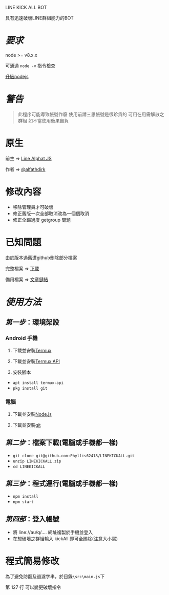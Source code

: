LINE KICK ALL BOT

具有迅速破壞LINE群組能力的BOT

# *要求* 

node >= v8.x.x

可通過 `node -v` 指令檢查

[升級nodejs](https://nodejs.org/en/)

# *警告*

> 此程序可能導致帳號作廢
> 使用前請三思帳號是很珍貴的
> 可用在用需解散之群組
> 如不當使用後果自負

# 原生

前生 => [Line Alphat JS](https://github.com/alfathdirk/LineAlphatJS)

作者 => [@alfathdirk](https://instagram.com/alfathdirk)

# 修改內容

- 移除管理員才可破壞
- 修正舊版一次全部取消改為一個個取消
- 修正全踢過度 getgroup 問題

# 已知問題

由於版本過舊遭github刪除部分檔案

完整檔案 => [下載](https://keep.line.me/s/IhB5bRBqGpIVlgVaY-_vIyh-DU5DwiYDt4C0qcEsPxY)

備用檔案 => [文章鏈結](https://telegra.ph/LINE-%E7%A0%B4%E5%A3%9E-BOT-01-16)


# *使用方法*

## *第一步*：環境架設

### Android 手機

1. 下載並安裝[Termux](https://play.google.com/store/apps/details?id=com.termux&hl=zh_TW)

2. 下載並安裝[Termux:API](https://play.google.com/store/apps/details?id=com.termux.api&hl=zh_TW)

3. 安裝腳本

- `apt install termux-api`
- `pkg install git`

### 電腦

1. 下載並安裝[Node.js](https://nodejs.org/en/)

2. 下載並安裝[git](https://git-scm.com/downloads)

## *第二步*：檔案下載(電腦或手機都一樣)

- `git clone git@github.com:Phyllis62418/LINEKICKALL.git`
- `unzip LINEKICKALL.zip`
- `cd LINEKICKALL`

## *第三步*：程式運行(電腦或手機都一樣)

- `npm install`
- `npm start`

## *第四部*：登入帳號

- 將 line://au/q/.... 網址複製於手機並登入
- 在想破壞之群組輸入 kickAll 即可全踢除(注意大小寫)

# 程式簡易修改

為了避免防翻及過濾字串，於目錄`\src\main.js`下

第 127 行 可以變更破壞指令
